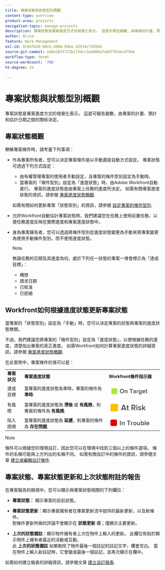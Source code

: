 ```yaml
---
title: 專案狀態與狀態型別概觀
content-type: overview
product-area: projects
navigation-topic: manage-projects
description: 專案狀態是專案進度方式的視覺化表示。 這是可報告變數，由專案的計畫、預計和估計日期之間的關係決定。
author: Alina
feature: Work Management
exl-id: 0c847b26-b0cb-49bb-84be-32534c72d5b6
source-git-commit: e4de185f172b173dcc3ad966afa69ffb3bc479eb
workflow-type: tm+mt
source-wordcount: '706'
ht-degree: 1%

---
```


# 專案狀態與狀態型別概觀

<!-- Audited: 12/2023 -->

專案狀態是專案進度方式的視覺化表示。 這是可報告變數，由專案的計畫、預計和估計日期之間的關係決定。

## 專案狀態概觀

瞭解專案條件時，請考量下列事項：

* 作為專案所有者，您可以決定專案條件是以手動還是自動方式設定。 專案狀態可透過下列方式設定：

   * 由有權管理專案的使用者手動設定，且專案的條件型別設定為手動時。
   * 當專案的「條件型別」設定為「進度狀態」時，由Adobe Workfront自動進行。 專案的進度狀態是由專案上任務的進度所決定。 如需有關專案進度狀態的資訊，請參閱 [專案進度狀態概觀](../../../manage-work/projects/planning-a-project/project-progress-status.md).

  如需有關如何更新專案「狀態型別」的資訊，請參閱 [設定專案的條件型別](../../../manage-work/projects/manage-projects/set-condition-type-for-project.md).

* 允許Workfront自動估計專案狀態時，我們建議您在任務上使用前置任務，以便任務進度反映在實際進度和專案進度狀態中。
* 身為專案擁有者，您可以透過將條件型別從進度狀態變更為手動來將專案變更為使用手動條件型別，而不使用進度狀態。

  >[!NOTE]
  >
  >無論任務的日期及其進度為何，處於下列任一狀態的專案一律會標示為「達成目標」：
  >
  >* 構想
  >* 請求日期
  >* 已核准
  >* 已拒絕

<!--
<div data-mc-conditions="QuicksilverOrClassic.Draft mode">
<h2>Set the Condition Type for a project</h2>
<p data-mc-conditions="QuicksilverOrClassic.Draft mode">(NOTE: drafted here and moved it to a separate article: /Content/Manage work/Projects/Manage projects/set-condition-type-for-project.htm)</p>
<ol>
<li value="1">Go to the project for which you want to update the Condition Type. </li>
<li value="2"> <p>  Click the <strong>More</strong> menu <img src="assets/qs-more-menu.png"> to the right of the project name, then click <strong>Edit</strong>.  <br> </p> </li>
<li value="3">In the <strong>Condition Type</strong> field, choose one of the following:
<ul>
<li><p><strong>Manual:</strong> The project owner sets the Condition on the project manually.</p><p data-mc-conditions="QuicksilverOrClassic.Quicksilver">In this case, the project owner can update the Condition of the project in the project header, or the Project Details section. </p></li>
<li><p><strong>Progress Status:</strong> Workfront sets the Condition based on the Progress Status of the project. <br></p></li>
</ul></li>
<li value="4">Click <strong>Save Changes</strong>. </li>
</ol>
</div>
-->

## Workfront如何根據進度狀態更新專案狀態

當專案的「狀態型別」設定為「手動」時，您可以決定專案的狀態與專案的進度狀態無關。

不過，我們建議您將專案的「條件型別」設定為「進度狀態」，以便根據任務的進度，清楚指出專案的真正進度。 如需Workfront如何計算專案進度狀態的詳細資訊，請參閱 [專案進度狀態概觀](../../../manage-work/projects/planning-a-project/project-progress-status.md).

在此案例中，專案條件的值可以是：

<table style="table-layout:auto"> 
 <col> 
 <col> 
 <col> 
 <col> 
 <tbody> 
  <tr> 
   <td><strong>專案狀況</strong></td> 
   <td><strong>專案進度狀態</strong></td> 
   <td><strong>Workfront條件指示器</strong></td> 
   <td> </td> 
  </tr> 
  <tr> 
   <td>達成目標</td> 
   <td>當專案的進度狀態為準時，專案的條件為 <strong>準時</strong>. </td> 
   <td> <img src="assets/on-target-condition-icon.png"> </td> 
   <td> </td> 
  </tr> 
  <tr> 
   <td>有風險</td> 
   <td>當專案的進度狀態為 <strong>滯後</strong> 或 <strong>有風險</strong>，則專案的條件為 <strong>有風險</strong>.</td> 
   <td> <img src="assets/at-risk-project-condition-icon.png"> </td> 
   <td> </td> 
  </tr> 
  <tr> 
   <td>陷入困境</td> 
   <td>當專案的進度狀態為 <strong>延遲</strong>，則專案的條件為 <strong>存在問題</strong>. </td> 
   <td> <img src="assets/in-trouble-project-condition-icon.png"> </td> 
   <td> </td> 
  </tr> 
 </tbody> 
</table>

>[!NOTE]
>
>條件可以根據您的環境自訂，因此您可以在環境中找到三個以上的條件選項。 條件的名稱可能與上方列出的名稱不同。 如需有關自訂中的條件的資訊，請參閱文章 [建立或編輯自訂條件](../../../administration-and-setup/customize-workfront/create-manage-custom-conditions/create-edit-custom-conditions.md).

## 專案狀態、專案狀態更新和上次狀態附註的報告

在專案報告的檢視中，您可以顯示與專案狀態相關的下列欄位：

* **專案狀態：** 顯示專案的目前狀態。
* **專案狀態更新**：顯示專案擁有者在專案更新流中提供的最新更新，以及新條件。\
  對條件更新所做的評論不會顯示在 **狀態更新** 欄；僅顯示主要更新。

* **上次的狀態備註**：顯示物件擁有者上次在物件上輸入的更新。 此欄位有助於顯示物件上擁有者最近的活動或互動。\
  此 **上次的狀態備註** 如果刪除了物件最後一個註記的註記文字，欄會空白。 當在物件上輸入新註記時，它會變成最後一個註記，並再次顯示在欄中。

如需如何建立報表的詳細資訊，請參閱文章 [建立自訂報表](../../../reports-and-dashboards/reports/creating-and-managing-reports/create-custom-report.md).
